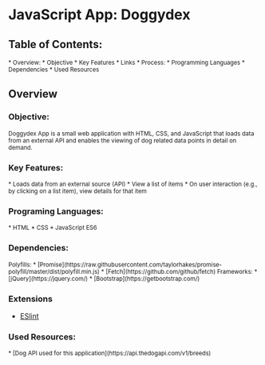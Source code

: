 # **JavaScript App: Doggydex**

## **Table of Contents:**
<sub>
* Overview:
    * Objective
    * Key Features
* Links
* Process:
    * Programming Languages
    * Dependencies
    * Used Resources
</sub>

## **Overview**

### **Objective:**
<sub>Doggydex App is a small web application with HTML, CSS, and JavaScript that loads data from an external API and enables the viewing of dog related data points in detail on demand.</sub>

### **Key Features:**
<sub>
* Loads data from an external source (API)
* View a list of items
* On user interaction (e.g., by clicking on a list item), view details for that item
</sub>

### **Programing Languages:**
<sub>
* HTML
* CSS
* JavaScript ES6
</sub>

### **Dependencies:**
<sub>
Polyfills:
    * [Promise](https://raw.githubusercontent.com/taylorhakes/promise-polyfill/master/dist/polyfill.min.js)
    * [Fetch](https://github.com/github/fetch)
Frameworks:
    * [jQuery](https://jquery.com/)
    * [Bootstrap](https://getbootstrap.com/)
</sub>

### Extensions
* [ESlint](https://marketplace.visualstudio.com/items?itemName=dbaeumer.vscode-eslint)

### **Used Resources:**
<sub>
* [Dog API used for this application](https://api.thedogapi.com/v1/breeds)
</sub>
